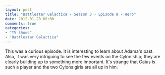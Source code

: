 ```yaml
---
layout: post
title: "Battlestar Galactica - Season 3 - Episode 8 - Hero"
date: 2012-01-20 00:00
comments: true
categories:
- "TV Shows"
- "Battlestar Galactica"
---
```


This was a curious episode. It is interesting to learn about
Adama's past. Also, it was very intriguing to see the few events
on the Cylon ship; they are clearly building up to something more
important. It's strange that Gaius is such a player and the two
Cylons girls are all up in him.
